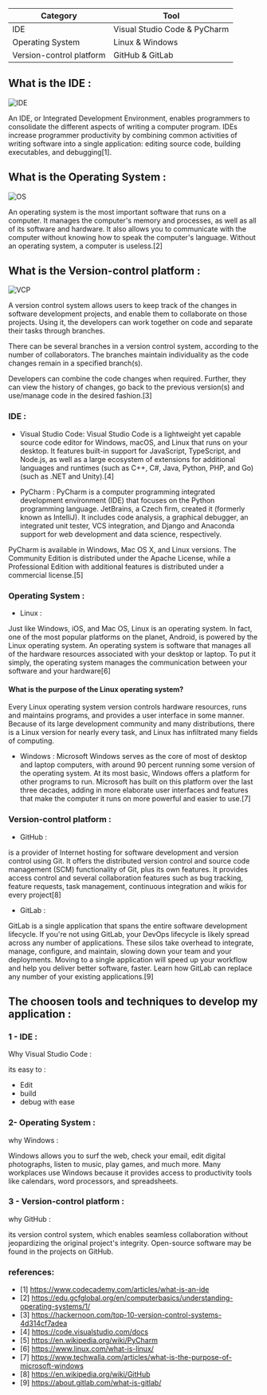 |Category|Tool
|-----|-----
|IDE | Visual Studio Code & PyCharm
|Operating System| Linux & Windows
|Version-control platform| GitHub & GitLab

## What is the IDE :

![IDE](https://encrypted-tbn0.gstatic.com/images?q=tbn:ANd9GcQpuYIfJXXARR1-bRxROAwKZWuv-RZfQkf6iQ&usqp=CAU )

An IDE, or Integrated Development Environment, enables programmers to consolidate the different aspects of writing a computer program.
IDEs increase programmer productivity by combining common activities of writing software into a single application: editing source code, building executables, and debugging[1].

## What is the Operating System : 

![OS](https://encrypted-tbn0.gstatic.com/images?q=tbn:ANd9GcSqdqhHYNRyvJRPVzr4LDmQgR04-RH-XIlWcg&usqp=CAU)

An operating system is the most important software that runs on a computer. It manages the computer's memory and processes, as well as all of its software and hardware. It also allows you to communicate with the computer without knowing how to speak the computer's language. Without an operating system, a computer is useless.[2]

## What is the Version-control platform :

![VCP](https://encrypted-tbn0.gstatic.com/images?q=tbn:ANd9GcSHSBSF57PyKzXW2cQtzuAq93y2QzsGp3xKsw&usqp=CAU)

A version control system allows users to keep track of the changes in software development projects, and enable them to collaborate on those projects. Using it, the developers can work together on code and separate their tasks through branches.

There can be several branches in a version control system, according to the number of collaborators. The branches maintain individuality as the code changes remain in a specified branch(s).

Developers can combine the code changes when required. Further, they can view the history of changes, go back to the previous version(s) and use/manage code in the desired fashion.[3]
### IDE : 
+ Visual Studio Code:
 Visual Studio Code is a lightweight yet capable source code editor for Windows, macOS, and Linux that runs on your desktop.
 It features built-in support for JavaScript, TypeScript, and Node.js, as well as a large ecosystem of extensions for additional languages and runtimes (such as C++, C#, Java, Python, PHP, and Go) (such as .NET and Unity).[4]
 
 + PyCharm :
  PyCharm is a computer programming integrated development environment (IDE) that focuses on the Python programming language. JetBrains, a Czech firm, created it (formerly known as IntelliJ). It includes code analysis, a graphical debugger, an integrated unit tester, VCS integration, and Django and Anaconda support for web development and data science, respectively.

  PyCharm is available in Windows, Mac OS X, and Linux versions. The Community Edition is distributed under the Apache License, while a Professional Edition with additional features is distributed under a commercial license.[5]
  
  ### Operating System :
  
  + Linux : 
  
  Just like Windows, iOS, and Mac OS, Linux is an operating system. In fact, one of the most popular platforms on the planet, Android, is powered by the Linux operating system. An operating system is software that manages all of the hardware resources associated with your desktop or laptop. To put it simply, the operating system manages the communication between your software and your hardware[6]

 #### What is the purpose of the Linux operating system?
Every Linux operating system version controls hardware resources, runs and maintains programs, and provides a user interface in some manner. Because of its large development community and many distributions, there is a Linux version for nearly every task, and Linux has infiltrated many fields of computing.

+ Windows : 
Microsoft Windows serves as the core of most of desktop and laptop computers, with around 90 percent running some version of the operating system. At its most basic, Windows offers a platform for other programs to run. Microsoft has built on this platform over the last three decades, adding in more elaborate user interfaces and features that make the computer it runs on more powerful and easier to use.[7]

### Version-control platform : 

+ GitHub : 

 is a provider of Internet hosting for software development and version control using Git. It offers the distributed version control and source code management (SCM) functionality of Git, plus its own features. It provides access control and several collaboration features such as bug tracking, feature requests, task management, continuous integration and wikis for every project[8]
 
 + GitLab : 
 
 GitLab is a single application that spans the entire software development lifecycle. If you're not using GitLab, your DevOps lifecycle is likely spread across any number of applications. These silos take overhead to integrate, manage, configure, and maintain, slowing down your team and your deployments. Moving to a single application will speed up your workflow and help you deliver better software, faster. Learn how GitLab can replace any number of your existing applications.[9]
 
 ## The choosen tools and techniques to develop my application :
 
 ### 1 - IDE : 
 
 Why Visual Studio Code :
 
 its easy to :
 +  Edit 
 +  build
 +  debug with ease

### 2- Operating System : 

why Windows :

Windows allows you to surf the web,
check your email, edit digital photographs, listen to music, 
play games, and much more. Many workplaces use Windows because it provides access to productivity tools like calendars,
word processors, and spreadsheets.

### 3 - Version-control platform : 

why GitHub : 

its version control system, which enables seamless collaboration without jeopardizing the original project's integrity. Open-source software may be found in the projects on GitHub.

### references:
+ [1] https://www.codecademy.com/articles/what-is-an-ide
+ [2] https://edu.gcfglobal.org/en/computerbasics/understanding-operating-systems/1/
+ [3] https://hackernoon.com/top-10-version-control-systems-4d314cf7adea
+ [4] https://code.visualstudio.com/docs
+ [5] https://en.wikipedia.org/wiki/PyCharm
+ [6] https://www.linux.com/what-is-linux/
+ [7] https://www.techwalla.com/articles/what-is-the-purpose-of-microsoft-windows
+ [8] https://en.wikipedia.org/wiki/GitHub
+ [9] https://about.gitlab.com/what-is-gitlab/


